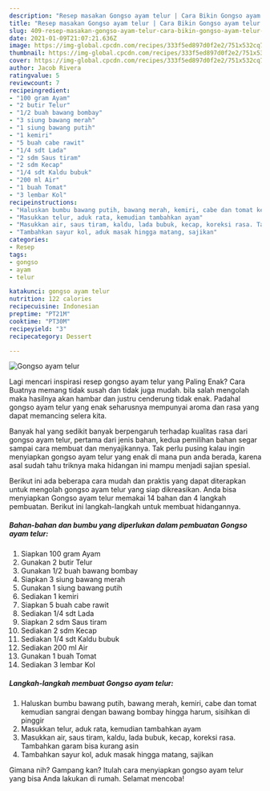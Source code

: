```yaml
---
description: "Resep masakan Gongso ayam telur | Cara Bikin Gongso ayam telur Yang Lezat Sekali"
title: "Resep masakan Gongso ayam telur | Cara Bikin Gongso ayam telur Yang Lezat Sekali"
slug: 409-resep-masakan-gongso-ayam-telur-cara-bikin-gongso-ayam-telur-yang-lezat-sekali
date: 2021-01-09T21:07:21.636Z
image: https://img-global.cpcdn.com/recipes/333f5ed897d0f2e2/751x532cq70/gongso-ayam-telur-foto-resep-utama.jpg
thumbnail: https://img-global.cpcdn.com/recipes/333f5ed897d0f2e2/751x532cq70/gongso-ayam-telur-foto-resep-utama.jpg
cover: https://img-global.cpcdn.com/recipes/333f5ed897d0f2e2/751x532cq70/gongso-ayam-telur-foto-resep-utama.jpg
author: Jacob Rivera
ratingvalue: 5
reviewcount: 7
recipeingredient:
- "100 gram Ayam"
- "2 butir Telur"
- "1/2 buah bawang bombay"
- "3 siung bawang merah"
- "1 siung bawang putih"
- "1 kemiri"
- "5 buah cabe rawit"
- "1/4 sdt Lada"
- "2 sdm Saus tiram"
- "2 sdm Kecap"
- "1/4 sdt Kaldu bubuk"
- "200 ml Air"
- "1 buah Tomat"
- "3 lembar Kol"
recipeinstructions:
- "Haluskan bumbu bawang putih, bawang merah, kemiri, cabe dan tomat kemudian sangrai dengan bawang bombay hingga harum, sisihkan di pinggir"
- "Masukkan telur, aduk rata, kemudian tambahkan ayam"
- "Masukkan air, saus tiram, kaldu, lada bubuk, kecap, koreksi rasa. Tambahkan garam bisa kurang asin"
- "Tambahkan sayur kol, aduk masak hingga matang, sajikan"
categories:
- Resep
tags:
- gongso
- ayam
- telur

katakunci: gongso ayam telur 
nutrition: 122 calories
recipecuisine: Indonesian
preptime: "PT21M"
cooktime: "PT30M"
recipeyield: "3"
recipecategory: Dessert

---
```



![Gongso ayam telur](https://img-global.cpcdn.com/recipes/333f5ed897d0f2e2/751x532cq70/gongso-ayam-telur-foto-resep-utama.jpg)

Lagi mencari inspirasi resep gongso ayam telur yang Paling Enak? Cara Buatnya memang tidak susah dan tidak juga mudah. bila salah mengolah maka hasilnya akan hambar dan justru cenderung tidak enak. Padahal gongso ayam telur yang enak seharusnya mempunyai aroma dan rasa yang dapat memancing selera kita.



Banyak hal yang sedikit banyak berpengaruh terhadap kualitas rasa dari gongso ayam telur, pertama dari jenis bahan, kedua pemilihan bahan segar sampai cara membuat dan menyajikannya. Tak perlu pusing kalau ingin menyiapkan gongso ayam telur yang enak di mana pun anda berada, karena asal sudah tahu triknya maka hidangan ini mampu menjadi sajian spesial.


Berikut ini ada beberapa cara mudah dan praktis yang dapat diterapkan untuk mengolah gongso ayam telur yang siap dikreasikan. Anda bisa menyiapkan Gongso ayam telur memakai 14 bahan dan 4 langkah pembuatan. Berikut ini langkah-langkah untuk membuat hidangannya.

<!--inarticleads1-->

##### Bahan-bahan dan bumbu yang diperlukan dalam pembuatan Gongso ayam telur:

1. Siapkan 100 gram Ayam
1. Gunakan 2 butir Telur
1. Gunakan 1/2 buah bawang bombay
1. Siapkan 3 siung bawang merah
1. Gunakan 1 siung bawang putih
1. Sediakan 1 kemiri
1. Siapkan 5 buah cabe rawit
1. Sediakan 1/4 sdt Lada
1. Siapkan 2 sdm Saus tiram
1. Sediakan 2 sdm Kecap
1. Sediakan 1/4 sdt Kaldu bubuk
1. Sediakan 200 ml Air
1. Gunakan 1 buah Tomat
1. Sediakan 3 lembar Kol




<!--inarticleads2-->

##### Langkah-langkah membuat Gongso ayam telur:

1. Haluskan bumbu bawang putih, bawang merah, kemiri, cabe dan tomat kemudian sangrai dengan bawang bombay hingga harum, sisihkan di pinggir
1. Masukkan telur, aduk rata, kemudian tambahkan ayam
1. Masukkan air, saus tiram, kaldu, lada bubuk, kecap, koreksi rasa. Tambahkan garam bisa kurang asin
1. Tambahkan sayur kol, aduk masak hingga matang, sajikan




Gimana nih? Gampang kan? Itulah cara menyiapkan gongso ayam telur yang bisa Anda lakukan di rumah. Selamat mencoba!
